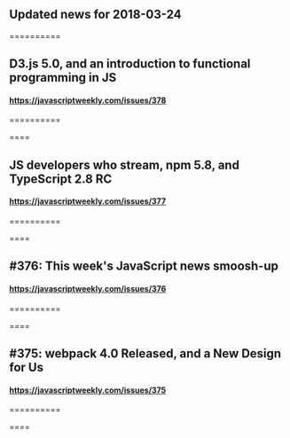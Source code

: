 ## Updated news for 2018-03-24 

==========
## D3.js 5.0, and an introduction to functional programming in JS
#### https://javascriptweekly.com/issues/378

==========

====
## JS developers who stream, npm 5.8, and TypeScript 2.8 RC
#### https://javascriptweekly.com/issues/377

==========

====
## #376: This week's JavaScript news smoosh-up
#### https://javascriptweekly.com/issues/376

==========

====
## #375: webpack 4.0 Released, and a New Design for Us
#### https://javascriptweekly.com/issues/375

==========

====
